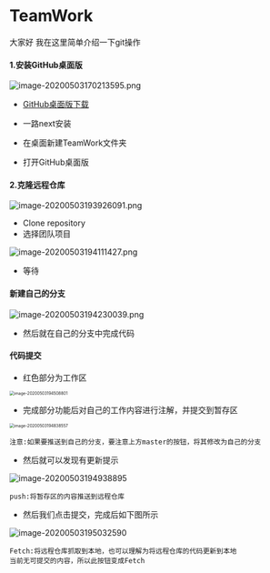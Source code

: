 # TeamWork
大家好 我在这里简单介绍一下git操作

#### 1.安装GitHub桌面版

![image-20200503170213595.png](https://i.loli.net/2020/05/03/PBi8shH3LfOgR6n.png)

* [GitHub桌面版下载](https://desktop.github.com/)

* 一路next安装

* 在桌面新建TeamWork文件夹
* 打开GitHub桌面版

#### 2.克隆远程仓库

![image-20200503193926091.png](https://i.loli.net/2020/05/03/KIHChEZ8n5JDvFQ.png)

* Clone repository
* 选择团队项目

![image-20200503194111427.png](https://i.loli.net/2020/05/03/JbWOhqBtxpn5ljN.png)

* 等待

#### 新建自己的分支

![image-20200503194230039.png](https://i.loli.net/2020/05/03/NRj2XuPylKxGcv9.png)

* 然后就在自己的分支中完成代码

#### 代码提交

* 红色部分为工作区

<img src="C:\Users\Fish\AppData\Roaming\Typora\typora-user-images\image-20200503194508801.png" alt="image-20200503194508801" style="zoom:50%;" />

* 完成部分功能后对自己的工作内容进行注解，并提交到暂存区

<img src="C:\Users\Fish\AppData\Roaming\Typora\typora-user-images\image-20200503194838557.png" alt="image-20200503194838557" style="zoom:50%;" />

```
注意:如果要推送到自己的分支，要注意上方master的按钮，将其修改为自己的分支
```

* 然后就可以发现有更新提示

![image-20200503194938895](C:\Users\Fish\AppData\Roaming\Typora\typora-user-images\image-20200503194938895.png)

```
push:将暂存区的内容推送到远程仓库
```

* 然后我们点击提交，完成后如下图所示

![image-20200503195032590](C:\Users\Fish\AppData\Roaming\Typora\typora-user-images\image-20200503195032590.png)

```
Fetch:将远程仓库抓取到本地，也可以理解为将远程仓库的代码更新到本地
当前无可提交的内容，所以此按钮变成Fetch
```

